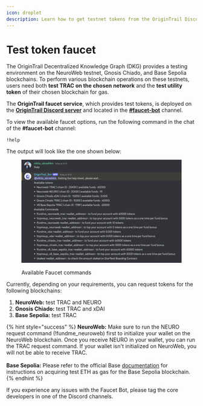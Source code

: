 ```yaml
---
icon: droplet
description: Learn how to get testnet tokens from the OriginTrail Discord faucet bot
---
```


# Test token faucet

The OriginTrail Decentralized Knowledge Graph (DKG) provides a testing environment on the NeuroWeb testnet, Gnosis Chiado, and Base Sepolia blockchains. To perform various blockchain operations on these testnets, users need both **test TRAC on the chosen network** and the **test utility token** of their chosen blockchain for gas.

The **OriginTrail faucet service**, which provides test tokens, is deployed on the [**OriginTrail Discord server**](https://discord.com/invite/WaeSb5Mxj6) and located in the [**#faucet-bot**](https://discord.com/invite/WaeSb5Mxj6) channel.

To view the available faucet options, run the following command in the chat of the **#faucet-bot** channel:

```
!help
```

The output will look like the one shown below:

<figure><img src="../.gitbook/assets/Screenshot 2025-01-29 at 13.34.32.png" alt=""><figcaption><p>Available Faucet commands</p></figcaption></figure>

Currently, depending on your requirements, you can request tokens for the following blockchains:

1. **NeuroWeb:** test TRAC and NEURO
2. **Gnosis Chiado:** test TRAC and xDAI
3. **Base Sepolia:** test TRAC

{% hint style="success" %}
**NeuroWeb:** Make sure to run the NEURO request command (!fundme\_neuroweb) first to initialize your wallet on the NeuroWeb blockchain. Once you receive NEURO in your wallet, you can run the TRAC request command. If your wallet isn't initialized on NeuroWeb, you will not be able to receive TRAC.\
\
**Base Sepolia:** Please refer to the official Base [documentation](https://docs.base.org/docs/tools/network-faucets/) for instructions on acquiring test ETH as gas for the Base Sepolia blockchain.
{% endhint %}

If you experience any issues with the Faucet Bot, please tag the core developers in one of the Discord channels.

